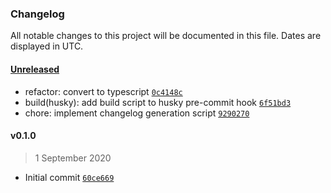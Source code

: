 ### Changelog

All notable changes to this project will be documented in this file. Dates are displayed in UTC.

#### [Unreleased](https://github.com/henriquehbr/eslint-config-toishi/compare/v0.1.0...HEAD)

- refactor: convert to typescript [`0c4148c`](https://github.com/henriquehbr/eslint-config-toishi/commit/0c4148cbc14e6613199870fa92a2d63febeadad5)
- build(husky): add build script to husky pre-commit hook [`6f51bd3`](https://github.com/henriquehbr/eslint-config-toishi/commit/6f51bd3083f6d5cd1bd72546550276e39ee9fcaf)
- chore: implement changelog generation script [`9290270`](https://github.com/henriquehbr/eslint-config-toishi/commit/92902700f0d72ea1cb7c1626b1f77d3467c67e28)

#### v0.1.0

> 1 September 2020

- Initial commit [`60ce669`](https://github.com/henriquehbr/eslint-config-toishi/commit/60ce669d0755441daf2af850926902ac45d87322)
